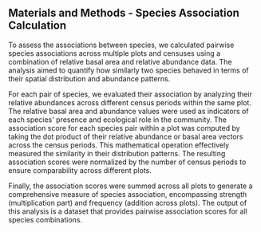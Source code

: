 ## Materials and Methods - Species Association Calculation

To assess the associations between species, we calculated pairwise species associations across multiple plots and censuses using a combination of relative basal area and relative abundance data. The analysis aimed to quantify how similarly two species behaved in terms of their spatial distribution and abundance patterns.

For each pair of species, we evaluated their association by analyzing their relative abundances across different census periods within the same plot. The relative basal area and abundance values were used as indicators of each species' presence and ecological role in the community. The association score for each species pair within a plot was computed by taking the dot product of their relative abundance or basal area vectors across the census periods. This mathematical operation effectively measured the similarity in their distribution patterns. The resulting association scores were normalized by the number of census periods to ensure comparability across different plots.

Finally, the association scores were summed across all plots to generate a comprehensive measure of species association, encompassing strength (multiplication part) and frequency (addition across plots). The output of this analysis is a dataset that provides pairwise association scores for all species combinations.
